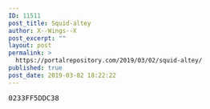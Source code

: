 ```yaml
---
ID: 11511
post_title: Squid-altey
author: X--Wings--X
post_excerpt: ""
layout: post
permalink: >
  https://portalrepository.com/2019/03/02/squid-altey/
published: true
post_date: 2019-03-02 18:22:22
---
```

<pre>0233FF5DDC38</pre>